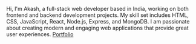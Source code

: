Hi, I'm Akash, a full-stack web developer based in India, working on both frontend and backend development projects. 
My skill set includes HTML, CSS, JavaScript, React, Node.js, Express, and MongoDB. 
I am passionate about creating modern and engaging web applications that provide great user experiences.
[Portfolio](akashbanikdev.netlify.app)
